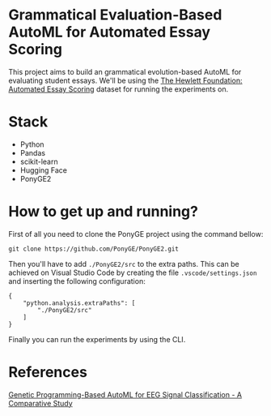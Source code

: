 # Grammatical Evaluation-Based AutoML for Automated Essay Scoring

This project aims to build an grammatical evolution-based AutoML for evaluating student essays. We'll be using the [The Hewlett Foundation: Automated Essay Scoring](https://www.kaggle.com/c/asap-aes) dataset for running the experiments on.

# Stack
- Python
- Pandas
- scikit-learn
- Hugging Face
- PonyGE2

# How to get up and running?
First of all you need to clone the PonyGE project using the command bellow:
```
git clone https://github.com/PonyGE/PonyGE2.git
```
Then you'll have to add ```./PonyGE2/src``` to the extra paths. This can be achieved on Visual Studio Code by creating the file ```.vscode/settings.json``` and inserting the following configuration:
```
{
    "python.analysis.extraPaths": [
        "./PonyGE2/src"
    ]
}
```
Finally you can run the experiments by using the CLI.

# References
[Genetic Programming-Based AutoML for EEG Signal Classification - A Comparative Study](https://repositorio.usp.br/directbitstream/0a2656f3-54e2-449d-ba1a-1db95ca007d3/3142491.pdf)